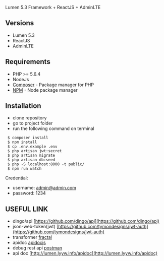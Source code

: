 Lumen 5.3 Framework + ReactJS + AdminLTE

## Versions
- Lumen 5.3
- ReactJS
- AdminLTE


## Requirements

- PHP >= 5.6.4
- NodeJs
- [Composer](https://getcomposer.org/download/) - Package manager for PHP
- [NPM](https://npmjs.org/) - Node package manager


## Installation

- clone repository
- go to project folder
- run the following command on terminal 
```
 $ composer install
 $ npm install
 $ cp .env.example .env
 $ php artisan jwt:secret
 $ php artisan migrate
 $ php artisan db:seed
 $ php -S localhost:8000 -t public/
 $ npm run watch
```
Credential:
- username: admin@admin.com
- password: 1234

## USEFUL LINK

- dingo/api [https://github.com/dingo/api](https://github.com/dingo/api)
- json-web-token(jwt) [https://github.com/tymondesigns/jwt-auth](https://github.com/tymondesigns/jwt-auth)
- transformer [fractal](http://fractal.thephpleague.com/)
- apidoc [apidocjs](http://apidocjs.com/)
- debug rest api [postman](https://chrome.google.com/webstore/detail/postman/fhbjgbiflinjbdggehcddcbncdddomop?hl=en)
- api doc [http://lumen.lyyw.info/apidoc](http://lumen.lyyw.info/apidoc)

